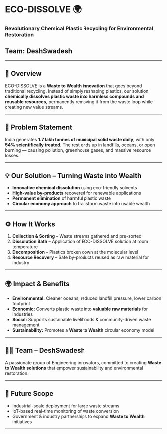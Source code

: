 # ECO-DISSOLVE 🌍  
### Revolutionary Chemical Plastic Recycling for Environmental Restoration  
## **Team:** DeshSwadesh  

---

## 🚀 Overview  
ECO-DISSOLVE is a **Waste to Wealth innovation** that goes beyond traditional recycling. Instead of simply reshaping plastics, our solution **chemically dissolves plastic waste into harmless compounds and reusable resources**, permanently removing it from the waste loop while creating new value streams.  

---

## 🌱 Problem Statement  
India generates **1.7 lakh tonnes of municipal solid waste daily**, with only **54% scientifically treated**. The rest ends up in landfills, oceans, or open burning — causing pollution, greenhouse gases, and massive resource losses.  

---

## 💡 Our Solution – Turning Waste into Wealth  
- **Innovative chemical dissolution** using eco-friendly solvents  
- **High-value by-products** recovered for renewable applications  
- **Permanent elimination** of harmful plastic waste  
- **Circular economy approach** to transform waste into usable wealth  

---

## ⚙️ How It Works  
1. **Collection & Sorting** – Waste streams gathered and pre-sorted  
2. **Dissolution Bath** – Application of ECO-DISSOLVE solution at room temperature  
3. **Decomposition** – Plastics broken down at the molecular level  
4. **Resource Recovery** – Safe by-products reused as raw material for industry  

---

## 🌍 Impact & Benefits  
- **Environmental:** Cleaner oceans, reduced landfill pressure, lower carbon footprint  
- **Economic:** Converts plastic waste into **valuable raw materials** for industries  
- **Social:** Supports sustainable livelihoods & community-driven waste management  
- **Sustainability:** Promotes a **Waste to Wealth** circular economy model  

---

## 👩‍💻 Team – DeshSwadesh  
A passionate group of Engineering innovators, committed to creating **Waste to Wealth solutions** that empower sustainability and environmental restoration.  

---

## 📌 Future Scope  
- Industrial-scale deployment for large waste streams  
- IoT-based real-time monitoring of waste conversion  
- Government & industry partnerships to expand **Waste to Wealth** initiatives  

---
